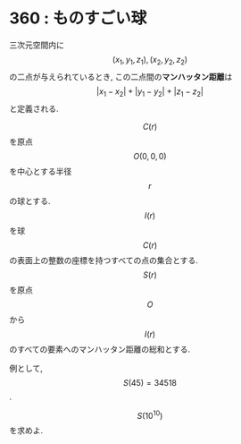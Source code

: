 # 360 : ものすごい球

三次元空間内に$$(x_1,y_1,z_1) , (x_2,y_2,z_2)$$の二点が与えられているとき, この二点間の**マンハッタン距離**は$$|x_1-x_2|+|y_1-y_2|+|z_1-z_2|$$と定義される.

$$C(r)$$を原点$$O(0,0,0)$$を中心とする半径$$r$$の球とする.  
$$I(r)$$を球$$C(r)$$の表面上の整数の座標を持つすべての点の集合とする.  
$$S(r)$$を原点$$O$$から$$I(r)$$のすべての要素へのマンハッタン距離の総和とする.

例として, $$S(45)=34518$$.

$$S(10^{10})$$を求めよ.

